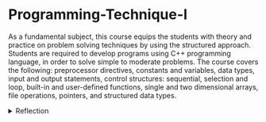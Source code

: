 # Programming-Technique-I

As a fundamental subject, this course equips the students with theory and practice on problem solving techniques by using the structured approach. Students are required to develop programs using C++ programming language, in order to solve simple to moderate problems. The course covers the following: preprocessor directives, constants and variables, data types, input and output statements, control structures: sequential, selection and loop, built-in and user-defined functions, single and two dimensional arrays, file operations, pointers, and structured data types.

<details>
<summary>Reflection</summary>
Learning programming was fun. In addition to getting access to the computer, I frequently wrote programmes that allowed users to enter specific information. Sometimes it could be challenging, but I enjoyed figuring out how to make things work. It is great that I can now create basic programmes. I look forward to learn more and use programming to create even more amazing things!
</details>
